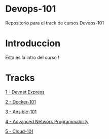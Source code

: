 # Devops-101

Repositorio para el track de cursos Devops-101

# Introduccion

Esta es la intro del curso !

# Tracks

[1 - Devnet Express](https://github.com/conapps/Devops-101/tree/master/Devnet%20Express/devnet)

[2 - Docker-101](https://github.com/conapps/Devops-101/blob/master/Docker-101/1_Docker.md)

[3 - Ansible-101](https://github.com/conapps/Devops-101/blob/master/Ansible-101/01_ansible.md)

[4 - Advanced Network Programmability](#)

[5 - Cloud-101](#)
